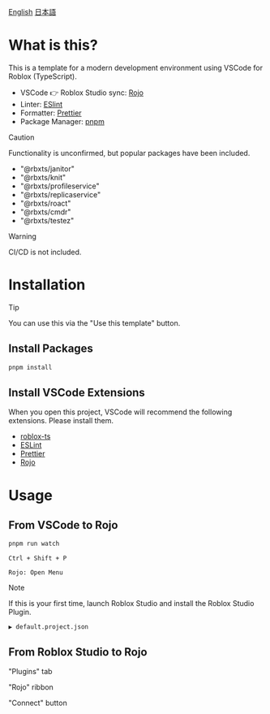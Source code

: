 [English](README.md) [日本語](README.ja.md)

# What is this?

This is a template for a modern development environment using VSCode for Roblox (TypeScript).

- VSCode 👉 Roblox Studio sync: [Rojo](https://github.com/rojo-rbx/rojo)
- Linter: [ESlint](https://github.com/eslint/eslint)
- Formatter: [Prettier](https://github.com/prettier/prettier)
- Package Manager: [pnpm](https://github.com/pnpm/pnpm)

> [!CAUTION]
> Functionality is unconfirmed, but popular packages have been included.

- "@rbxts/janitor"
- "@rbxts/knit"
- "@rbxts/profileservice"
- "@rbxts/replicaservice"
- "@rbxts/roact"
- "@rbxts/cmdr"
- "@rbxts/testez"

> [!WARNING]
> CI/CD is not included.

# Installation

> [!TIP]
> You can use this via the "Use this template" button.

## Install Packages

```bash
pnpm install
```

## Install VSCode Extensions

When you open this project, VSCode will recommend the following extensions. Please install them.

- [roblox-ts](https://marketplace.visualstudio.com/items?itemName=Roblox-TS.vscode-roblox-ts)
- [ESLint](https://marketplace.visualstudio.com/items?itemName=dbaeumer.vscode-eslint)
- [Prettier](https://marketplace.visualstudio.com/items?itemName=esbenp.prettier-vscode)
- [Rojo](https://marketplace.visualstudio.com/items?itemName=evaera.vscode-rojo)

# Usage

## From VSCode to Rojo

```bash
pnpm run watch
```

`Ctrl + Shift + P`

`Rojo: Open Menu`

> [!NOTE]
> If this is your first time, launch Roblox Studio and install the Roblox Studio Plugin.

`▶ default.project.json`

## From Roblox Studio to Rojo

"Plugins" tab

"Rojo" ribbon

"Connect" button
